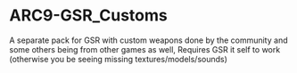 # ARC9-GSR_Customs
 A separate pack for GSR with custom weapons done by the community and some others being from other games as well, Requires GSR it self to work (otherwise you be seeing missing textures/models/sounds)
